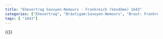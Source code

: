 ```yaml
---
title: "Ehevertrag Savoyen-Nemours - Frankreich (Vendôme) 1643"
categories: ["Ehevertrag", "Bräutigam:Savoyen-Nemours", "Braut: Frankreich", "Eheschließung vollzogen?:Ja", "verschiedenkonfessionelle Ehe?:Nein", "Dynastie Bräutigam:Savoyen", "Akteur Bräutigam:Savoyen", "Akteur Braut:Bourbon (Frankreich)", "Textbezug?:nein", "Ständisch?:nein", "Ratifikation?:nein", "Sonstiges?:nein", "Bräutigam:Savoyen-Nemours", "Braut: Frankreich"]
tags: [ "1643"]
---
```

<!--more-->
{{<v12>}}
